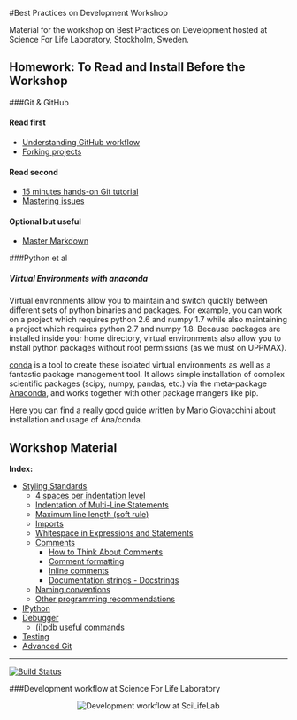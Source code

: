 #Best Practices on Development Workshop

Material for the workshop on Best Practices on Development hosted at Science
For Life Laboratory, Stockholm, Sweden.

## Homework: To Read and Install Before the Workshop
###Git & GitHub

#### Read first
* [Understanding GitHub workflow](http://guides.github.com/overviews/flow/)
* [Forking projects](http://guides.github.com/overviews/forking/)

#### Read second
* [15 minutes hands-on Git tutorial](http://try.github.io/levels/1/challenges/1)
* [Mastering issues](http://guides.github.com/overviews/issues/)

#### Optional but useful
* [Master Markdown](http://guides.github.com/overviews/mastering-markdown/)

###Python et al
##### Virtual Environments with anaconda
Virtual environments allow you to maintain and switch quickly between
different sets of python binaries and packages.
For example, you can work on a project which requires python 2.6 and numpy 1.7
while also maintaining a project which requires python 2.7 and numpy 1.8.
Because packages are installed inside your home directory, virtual environments
also allow you to install python packages without root permissions (as we must
on UPPMAX).

[conda](http://conda.pydata.org/docs/) is a tool to create these isolated
virtual environments as well as a fantastic package management tool. It allows
simple installation of complex scientific packages (scipy, numpy, pandas, etc.)
via the meta-package [Anaconda](https://store.continuum.io/cshop/anaconda/),
and works together with other package mangers like pip.

[Here](DOCS/conda_howto.md) you can find a really good guide written by Mario Giovacchini about
installation and usage of Ana/conda.

## Workshop Material

**Index:**

* [Styling Standards](DOCS/styling.md)
    * [4 spaces per indentation level](DOCS/styling.md#4-spaces-per-indentation-level)
    * [Indentation of Multi-Line Statements](DOCS/styling.md#indentation-of-multi-line-statements)
    * [Maximum line length (soft rule)](DOCS/styling.md#maximum-line-length-soft-rule)
    * [Imports](DOCS/styling.md#imports)
    * [Whitespace in Expressions and Statements](DOCS/styling.md#whitespace-in-expressions-and-statements)
    * [Comments](DOCS/styling.md#comments)
        * [How to Think About Comments](DOCS/styling.md#how-to-think-about-comments)
        * [Comment formatting](DOCS/styling.md#comment-formatting)
        * [Inline comments](DOCS/styling.md#inline-comments)
        * [Documentation strings - Docstrings](DOCS/styling.md#documentation-strings-docstrings)
    * [Naming conventions](DOCS/styling.md#naming-conventions)
    * [Other programming recommendations](DOCS/styling.md#other-programming-recommendations)
* [IPython](DOCS/ipython.md)
* [Debugger](DOCS/ipdb.md)
    * [(i)pdb useful commands](DOCS/ipdb.md#ipdb-useful-commands)
* [Testing](DOCS/testing.md)
* [Advanced Git](DOCS/git_advanced.md)

-----------

[![Build Status](https://travis-ci.org/guillermo-carrasco/BestPracticesWorkshop.png?branch=master)](https://travis-ci.org/guillermo-carrasco/BestPracticesWorkshop)

###Development workflow at Science For Life Laboratory
<p align="center">
  <img src="https://raw.githubusercontent.com/guillermo-carrasco/BestPracticesWorkshop/master/images/development_workflow.png"
       alt="Development workflow at SciLifeLab"/>
</p>
